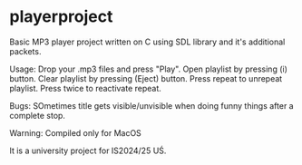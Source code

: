 # playerproject
Basic MP3 player project written on C using SDL library and it's additional packets. 

Usage:
  Drop your .mp3 files and press "Play".
  Open playlist by pressing (i) button.
  Clear playlist by pressing (Eject) button.
  Press repeat to unrepeat playlist. Press twice to reactivate repeat.  

Bugs:
  SOmetimes title gets visible/unvisible when doing funny things after a complete stop.


Warning:
  Compiled only for MacOS


It is a university project for IS2024/25 UŚ.

